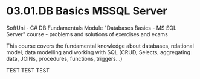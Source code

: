 # 03.01.DB Basics MSSQL Server
SoftUni - C# DB Fundamentals Module
"Databases Basics - MS SQL Server" course - problems and solutions of exercises and exams


This course covers the fundamental knowledge about databases, relational model, data modelling and working with SQL (CRUD, Selects, aggregating data, JOINs, procedures, functions, triggers...)

TEST TEST TEST